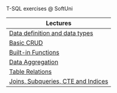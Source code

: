 T-SQL exercises @ SoftUni


| Lectures | 
|----------------------       
|[Data definition and data types](https://github.com/jackofdiamond5/Software-University/tree/master/C%23%20DB%20Fundamentals/DB%20Basics%20-%20T-SQL/1.%20Data%20Definition%20and%20Data%20Types)               
|[Basic CRUD](https://github.com/jackofdiamond5/Software-University/tree/master/C%23%20DB%20Fundamentals/DB%20Basics%20-%20T-SQL/2.%20Basic%20CRUD)  | 
|[Built-in Functions](https://github.com/jackofdiamond5/Software-University/tree/master/C%23%20DB%20Fundamentals/DB%20Basics%20-%20T-SQL/3.%20Built-in%20Functions)  | 
|[Data Aggregation](https://github.com/jackofdiamond5/Software-University/tree/master/C%23%20DB%20Fundamentals/DB%20Basics%20-%20T-SQL/4.%20Data%20Aggregation)  |
|[Table Relations](https://github.com/jackofdiamond5/Software-University/tree/master/C%23%20DB%20Fundamentals/DB%20Basics%20-%20T-SQL/5.%20Table%20Relations)  |  
|[Joins, Subqueries, CTE and Indices](https://github.com/jackofdiamond5/Software-University/tree/master/C%23%20DB%20Fundamentals/DB%20Basics%20-%20T-SQL/6.%20Joins%2C%20Subqueries%2C%20CTE%20and%20Indices)  |                
